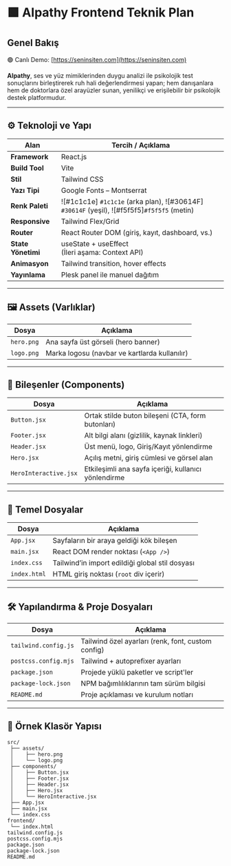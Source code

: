# 🟩 AIpathy Frontend Teknik Plan

## Genel Bakış

🟢 Canlı Demo: [https://seninsiten.com](https://seninsiten.com)

**AIpathy**, ses ve yüz mimiklerinden duygu analizi ile psikolojik test sonuçlarını birleştirerek ruh hali değerlendirmesi yapan; hem danışanlara hem de doktorlara özel arayüzler sunan, yenilikçi ve erişilebilir bir psikolojik destek platformudur.

---

## ⚙️ Teknoloji ve Yapı

| Alan              | Tercih / Açıklama                                                                             |
|-------------------|----------------------------------------------------------------------------------------------|
| **Framework**     | React.js                                                                                      |
| **Build Tool**    | Vite                                                                                          |
| **Stil**          | Tailwind CSS                                                                                  |
| **Yazı Tipi**     | Google Fonts – Montserrat                                                                     |
| **Renk Paleti**   | ![#1c1c1e] `#1c1c1e` (arka plan), ![#30614F] `#30614F` (yeşil), ![#f5f5f5]`#f5f5f5` (metin) |
| **Responsive**    | Tailwind Flex/Grid                                                                            |
| **Router**        | React Router DOM (giriş, kayıt, dashboard, vs.)                                               |
| **State Yönetimi**| useState + useEffect<br/>(İleri aşama: Context API)                                           |
| **Animasyon**     | Tailwind transition, hover effects                                                            |
| **Yayınlama**     | Plesk panel ile manuel dağıtım                                                                |

---

## 🖼️ Assets (Varlıklar)

| Dosya        | Açıklama                                         |
|--------------|--------------------------------------------------|
| `hero.png`   | Ana sayfa üst görseli (hero banner)              |
| `logo.png`   | Marka logosu (navbar ve kartlarda kullanılır)    |

---

## 🧩 Bileşenler (Components)

| Dosya                 | Açıklama                                               |
|-----------------------|--------------------------------------------------------|
| `Button.jsx`          | Ortak stilde buton bileşeni (CTA, form butonları)      |
| `Footer.jsx`          | Alt bilgi alanı (gizlilik, kaynak linkleri)            |
| `Header.jsx`          | Üst menü, logo, Giriş/Kayıt yönlendirme                |
| `Hero.jsx`            | Açılış metni, giriş cümlesi ve görsel alan             |
| `HeroInteractive.jsx` | Etkileşimli ana sayfa içeriği, kullanıcı yönlendirme   |

---

## 📁 Temel Dosyalar

| Dosya           | Açıklama                                           |
|-----------------|----------------------------------------------------|
| `App.jsx`       | Sayfaların bir araya geldiği kök bileşen           |
| `main.jsx`      | React DOM render noktası (`<App />`)               |
| `index.css`     | Tailwind’in import edildiği global stil dosyası    |
| `index.html`    | HTML giriş noktası (`root` div içerir)             |

---

## 🛠️ Yapılandırma & Proje Dosyaları

| Dosya                 | Açıklama                                               |
|-----------------------|--------------------------------------------------------|
| `tailwind.config.js`  | Tailwind özel ayarları (renk, font, custom config)     |
| `postcss.config.mjs`  | Tailwind + autoprefixer ayarları                      |
| `package.json`        | Projede yüklü paketler ve script'ler                  |
| `package-lock.json`   | NPM bağımlılıklarının tam sürüm bilgisi               |
| `README.md`           | Proje açıklaması ve kurulum notları                    |

---

## 📂 Örnek Klasör Yapısı

```shell
src/
 ├── assets/
 │    ├── hero.png
 │    └── logo.png
 ├── components/
 │    ├── Button.jsx
 │    ├── Footer.jsx
 │    ├── Header.jsx
 │    ├── Hero.jsx
 │    └── HeroInteractive.jsx
 ├── App.jsx
 ├── main.jsx
 └── index.css
frontend/
 └── index.html
tailwind.config.js
postcss.config.mjs
package.json
package-lock.json
README.md

